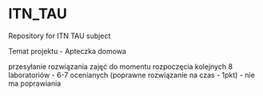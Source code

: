 # ITN_TAU
Repository for ITN TAU subject

Temat projektu - Apteczka domowa

przesyłanie rozwiązania zajęć do momentu rozpoczęcia kolejnych
8 laboratoriów - 6-7 ocenianych (poprawne rozwiązanie na czas - 1pkt) - nie ma poprawiania



